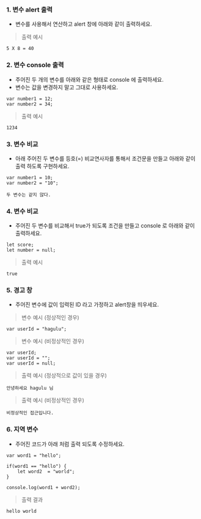 ### 1. 변수 alert 출력 
* 변수를 사용해서 연산하고 alert 창에 아래와 같이 출력하세요. 

> 출력 예시 

```
5 X 8 = 40
```

### 2. 변수 console 출력 

* 주어진 두 개의 변수를 아래와 같은 형태로 console 에 출력하세요. 
* 변수는 값을 변경하지 말고 그대로 사용하세요.

```
var number1 = 12;
var number2 = 34;
```

> 출력 예시 

```
1234
```

### 3. 변수 비교 

* 아래 주어진 두 변수를 등호(=) 비교연사자를 통해서 조건문을 만들고 아래와 같이 출력 하도록 구현하세요.

```
var number1 = 10;
var number2 = "10";
```

```
두 변수는 같지 않다.
```

### 4. 변수 비교 

* 주어진 두 변수를 비교해서 true가 되도록 조건을 만들고 console 로 아래와 같이 출력하세요. 

```
let score;
let number = null;
```

> 출력 예시 

```
true
```

### 5. 경고 창

* 주어진 변수에 값이 입력된 ID 라고 가정하고 alert창을 띄우세요. 

> 변수 예시 (정상적인 경우)

```
var userId = "hagulu";
```

> 변수 예시 (비정상적인 경우)

```
var userId;
var userId = "";
var userId = null;
```



> 출력 예시 (정상적으로 값이 있을 경우)

```
안녕하세요 hagulu 님
```

> 출력 예시 (비정상적인 경우)

```
비정상적인 접근입니다. 
```


### 6. 지역 변수

* 주어진 코드가 아래 처럼 출력 되도록 수정하세요. 

```
var word1 = "hello";

if(word1 == "hello") {
    let word2  = "world";
}

console.log(word1 + word2);
```

> 출력 결과 

```
hello world
```